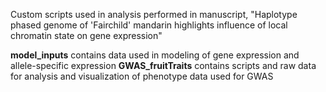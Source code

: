 Custom scripts used in analysis performed in manuscript, "Haplotype phased genome of 'Fairchild' mandarin highlights influence of local chromatin state on gene expression"

**model_inputs** contains data used in modeling of gene expression and allele-specific expression 
**GWAS_fruitTraits** contains scripts and raw data for analysis and visualization of phenotype data used for GWAS 
